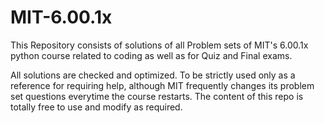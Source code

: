 # MIT-6.00.1x
This Repository consists of solutions of all Problem sets of MIT's 6.00.1x python course related to coding as well as for Quiz and Final exams.

All solutions are checked and optimized. To be strictly used only as a reference for requiring help, although MIT frequently changes its 
problem set questions everytime the course restarts. The content of this repo is totally free to use and modify as required.
